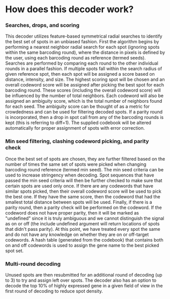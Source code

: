 # How does this decoder work?

### Searches, drops, and scoring
This decoder utilizes feature-based symmetrical radial searches to identify the best set of spots in an unbiased fashion. First the algorithm begins by performing a nearest neighbor radial search for each spot (ignoring spots within the same barcoding round), where the distance in pixels is defined by the user, using each barcoding round as reference (termed seeds). Searches are performed by comparing each round to the other individual rounds in a parallel fashion. If multiple spots fall within the search radius of given reference spot, then each spot will be assigned a score based on distance, intensity, and size. The highest scoring spot will be chosen and an overall codeword score will be assigned after picking the best spot for each barcoding round. These scores (including the overall codeword score) will be influenced by the number of total neighbors. Each codeword will also be assigned an ambiguity score, which is the total number of neighbors found for each seed. The ambiguity score can be thought of as a metric for crowdedness and can be used for filtering decoded spots. If a parity round is incorporated, then a drop in spot call from any of the barcoding rounds is kept (this is referring to diff=1). The supplied codebook will be altered automatically for proper assignment of spots with error correction.

### Min seed filtering, clashing codeword picking, and parity check
Once the best set of spots are chosen, they are further filtered based on the number of times the same set of spots were picked when changing barcoding round reference (termed min seed). The min seed criteria can be used to increase stringency when decoding. Spot sequences that have passed the min seed criteria will then be further checked to make sure that certain spots are used only once. If there are any codewords that have similar spots picked, then their overall codeword score will be used to pick the best one. If they have the same score, then the codeword that had the smallest total distance between spots will be used. Finally, if there is a parity round, then a parity check will be performed on the codeword. If the codeword does not have proper parity, then it will be marked as "undefined" since it is truly ambiguous and we cannot distinguish the signal as on or off (the include undefined argument will return locations of spots that didn't pass parity). At this point, we have treated every spot the same and do not have any knowledge on whether they are on or off-target codewords. A hash table (generated from the codebook) that contains both on and off codewords is used to assign the gene name to the best picked spot set. 

### Multi-round decoding
Unused spots are then resubmitted for an additional round of decoding (up to 3) to try and assign left over spots. The decoder also has an option to decode the top 10% of highly expressed gene in a given field of view in the first round of decoding to reduce spot density. 
